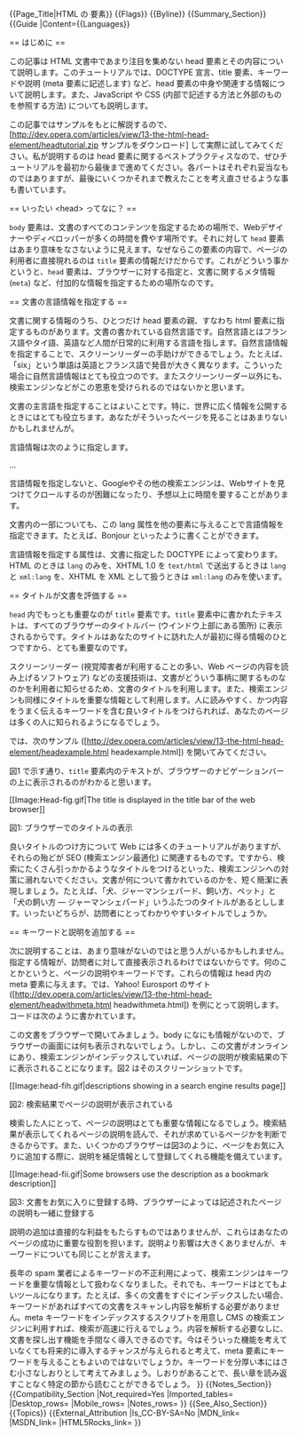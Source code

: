 {{Page_Title|HTML の <head> 要素}}
{{Flags}}
{{Byline}}
{{Summary_Section}}
{{Guide
|Content={{Languages}}

== はじめに ==

この記事は HTML 文書中であまり注目を集めない head 要素とその内容について説明します。このチュートリアルでは、DOCTYPE 宣言、title 要素、キーワードや説明 (meta 要素に記述します) など、head 要素の中身や関連する情報について説明します。また、JavaScript や CSS (内部で記述する方法と外部のものを参照する方法) についても説明します。

この記事ではサンプルをもとに解説するので、[http://dev.opera.com/articles/view/13-the-html-head-element/headtutorial.zip サンプルをダウンロード] して実際に試してみてください。私が説明するのは head 要素に関するベストプラクティスなので、ぜひチュートリアルを最初から最後まで進めてください。各パートはそれぞれ妥当なものではありますが、最後にいくつかそれまで教えたことを考え直させるような事も書いています。

== いったい &lt;head&gt; ってなに？ ==

<code>body</code> 要素は、文書のすべてのコンテンツを指定するための場所で、Webデザイナーやディベロッパーが多くの時間を費やす場所です。それに対して <code>head</code> 要素はあまり意味をなさないように見えます。なぜならこの要素の内容で、ページの利用者に直接現れるのは <code>title</code> 要素の情報だけだからです。これがどういう事かというと、<code>head</code> 要素は、ブラウザーに対する指定と、文書に関するメタ情報 (<code>meta</code>) など、付加的な情報を指定するための場所なのです。

== 文書の言語情報を指定する ==
 
文書に関する情報のうち、ひとつだけ head 要素の親、すなわち html 要素に指定するものがあります。文書の書かれている自然言語です。自然言語とはフランス語やタイ語、英語など人間が日常的に利用する言語を指します。自然言語情報を指定することで、スクリーンリーダーの手助けができるでしょう。たとえば、「six」という単語は英語とフランス語で発音が大きく異なります。こういった場合に自然言語情報はとても役立つのです。またスクリーンリーダー以外にも、検索エンジンなどがこの恩恵を受けられるのではないかと思います。

文書の主言語を指定することはよいことです。特に、世界に広く情報を公開するときにはとても役立ちます。あなたがそういったページを見ることはあまりないかもしれませんが。

言語情報は次のように指定します。
 
<syntaxhighlight lang="html5"><html lang="en-GB">
  ...
</html></syntaxhighlight>

言語情報を指定しないと、Googleやその他の検索エンジンは、Webサイトを見つけてクロールするのが困難になったり、予想以上に時間を要することがあります。
 
文書内の一部についても、この lang 属性を他の要素に与えることで言語情報を指定できます。たとえば、<span lang="fr">Bonjour</span> といったように書くことができます。
 
言語情報を指定する属性は、文書に指定した DOCTYPE によって変わります。 HTML のときは <code>lang</code> のみを、XHTML 1.0 を <code>text/html</code> で送出するときは <code>lang</code> と <code>xml:lang</code> を、XHTML を XML として扱うときは <code>xml:lang</code> のみを使います。

== タイトルが文書を評価する ==

<code>head</code> 内でもっとも重要なのが <code>title</code> 要素です。<code>title</code> 要素中に書かれたテキストは、すべてのブラウザーのタイトルバー (ウインドウ上部にある箇所) に表示されるからです。タイトルはあなたのサイトに訪れた人が最初に得る情報のひとつですから、とても重要なのです。

スクリーンリーダー (視覚障害者が利用することの多い、Web ページの内容を読み上げるソフトウェア) などの支援技術は、文書がどういう事柄に関するものなのかを利用者に知らせるため、文書のタイトルを利用します。また、検索エンジンも同様にタイトルを重要な情報として利用します。人に読みやすく、かつ内容をうまく伝えるキーワードを含む良いタイトルをつけられれば、あなたのページは多くの人に知られるようになるでしょう。

では、次のサンプル ([http://dev.opera.com/articles/view/13-the-html-head-element/headexample.html headexample.html]) を開いてみてください。
 
<syntaxhighlight lang="html5"><!DOCTYPE html>
<html lang="en-GB">
<head>
  <meta charset="utf-8">
  <title>I am a title example</title>
</head>
<body>
</body>
</html></syntaxhighlight>
 
図1 で示す通り、<code>title</code> 要素内のテキストが、ブラウザーのナビゲーションバーの上に表示されるのがわかると思います。

[[Image:Head-fig.gif|The title is displayed in the title bar of the web browser]] 

図1: ブラウザーでのタイトルの表示
 
良いタイトルのつけ方について Web には多くのチュートリアルがありますが、それらの殆どが SEO (検索エンジン最適化) に関連するものです。ですから、検索にたくさん引っかかるようなタイトルをつけるといった、検索エンジンへの対策に溺れないでください。文書が何について書かれているのかを、短く簡潔に表現しましょう。たとえば、「犬、ジャーマンシェパード、飼い方、ペット」と「犬の飼い方 ― ジャーマンシェパード」いうふたつのタイトルがあるとしします。いったいどちらが、訪問者にとってわかりやすいタイトルでしょうか。

== キーワードと説明を追加する ==
 
次に説明することは、あまり意味がないのではと思う人がいるかもしれません。指定する情報が、訪問者に対して直接表示されるわけではないからです。何のことかというと、ページの説明やキーワードです。これらの情報は head 内の meta 要素に与えます。では、Yahoo! Eurosport のサイト ([http://dev.opera.com/articles/view/13-the-html-head-element/headwithmeta.html headwithmeta.html]) を例にとって説明します。コードは次のように書かれています。
 
<syntaxhighlight lang="html5"><!DOCTYPE html>
<html lang="en-GB">
<head>
  <meta charset="utf-8">
  <title>Yahoo! UK &amp; Ireland Eurosport—Sports News
|Sport</title>
  <meta name="description" content="Latest sports news and live scores from Yahoo! Eurosport UK. Complete sport coverage with Football results, Cricket scores, F1, Golf, Rugby, Tennis and more.">
  <meta name="keywords" content="eurosport,sports,sport,sports news,live scores,football,cricket,f1,golf,rugby,tennis,uk,yahoo">
</head>
<body>
</body>
</html></syntaxhighlight>
 
この文書をブラウザーで開いてみましょう。body になにも情報がないので、ブラウザーの画面には何も表示されないでしょう。しかし、この文書がオンラインにあり、検索エンジンがインデックスしていれば、ページの説明が検索結果の下に表示されることになります。図2 はそのスクリーンショットです。

[[Image:head-fih.gif|descriptions showing in a search engine results page]] 

図2: 検索結果でページの説明が表示されている
 
検索した人にとって、ページの説明はとても重要な情報になるでしょう。検索結果が表示してくれるページの説明を読んで、それが求めているページかを判断できるからです。また、いくつかのブラウザーは図3のように、ページをお気に入りに追加する際に、説明を補足情報として登録してくれる機能を備えています。

[[Image:head-fii.gif|Some browsers use the description as a bookmark description]] 

図3: 文書をお気に入りに登録する時、ブラウザーによっては記述されたページの説明も一緒に登録する
 
説明の追加は直接的な利益をもたらすものではありませんが、これらはあなたのページの成功に重要な役割を担います。説明より影響は大きくありませんが、キーワードについても同じことが言えます。

長年の spam 業者によるキーワードの不正利用によって、検索エンジンはキーワードを重要な情報として扱わなくなりました。それでも、キーワードはとてもよいツールになります。たとえば、多くの文書をすぐにインデックスしたい場合、キーワードがあればすべての文書をスキャンし内容を解析する必要がありません。meta キーワードをインデックスするスクリプトを用意し CMS の検索エンジンに利用すれば、検索が高速に行えるでしょう。内容を解析する必要なしに、文書を探し出す機能を手間なく導入できるのです。今はそういった機能を考えていなくても将来的に導入するチャンスが与えられると考えて、meta 要素にキーワードを与えることもよいのではないでしょうか。キーワードを分厚い本にはさむ小さなしおりとして考えてみましょう。しおりがあることで、長い章を読み返すことなく特定の節から読むことができるでしょう。
}}
{{Notes_Section}}
{{Compatibility_Section
|Not_required=Yes
|Imported_tables=
|Desktop_rows=
|Mobile_rows=
|Notes_rows=
}}
{{See_Also_Section}}
{{Topics}}
{{External_Attribution
|Is_CC-BY-SA=No
|MDN_link=
|MSDN_link=
|HTML5Rocks_link=
}}